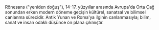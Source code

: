 Rönesans ("yeniden doğuş"), 14-17. yüzyıllar arasında Avrupa'da Orta Çağ sonundan erken modern döneme geçişin kültürel, sanatsal ve bilimsel canlanma sürecidir. Antik Yunan ve Roma'ya ilginin canlanmasıyla; bilim, sanat ve insan odaklı düşünce ön plana çıkmıştır.